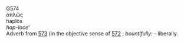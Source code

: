 G574  
ἁπλῶς  
haplōs  
*hap-loce‘*  
Adverb from [573](g0573) (in the objective sense of [572](g0572) ;
*bountifully:* - liberally.  
